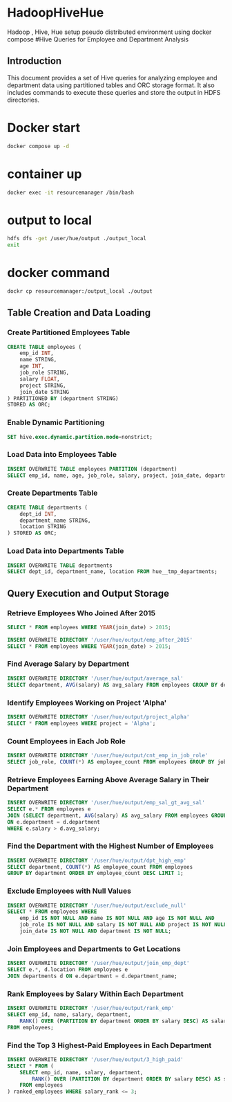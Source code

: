 # HadoopHiveHue
Hadoop , Hive, Hue setup pseudo distributed  environment  using docker compose
#Hive Queries for Employee and Department Analysis

## Introduction
This document provides a set of Hive queries for analyzing employee and department data using partitioned tables and ORC storage format. It also includes commands to execute these queries and store the output in HDFS directories.

# Docker start
```bash
docker compose up -d
```
# container up
```bash
docker exec -it resourcemanager /bin/bash
```
# output to local
```bash
hdfs dfs -get /user/hue/output ./output_local
exit 
```
# docker command
```bash
dockr cp resourcemanager:/output_local ./output
```


## Table Creation and Data Loading

### Create Partitioned Employees Table
```sql
CREATE TABLE employees (
    emp_id INT,
    name STRING,
    age INT,
    job_role STRING,
    salary FLOAT,
    project STRING,
    join_date STRING
) PARTITIONED BY (department STRING)
STORED AS ORC;
```

### Enable Dynamic Partitioning
```sql
SET hive.exec.dynamic.partition.mode=nonstrict;
```

### Load Data into Employees Table
```sql
INSERT OVERWRITE TABLE employees PARTITION (department)
SELECT emp_id, name, age, job_role, salary, project, join_date, department FROM hue__tmp_employees;
```

### Create Departments Table
```sql
CREATE TABLE departments (
    dept_id INT,
    department_name STRING,
    location STRING
) STORED AS ORC;
```

### Load Data into Departments Table
```sql
INSERT OVERWRITE TABLE departments
SELECT dept_id, department_name, location FROM hue__tmp_departments;
```

## Query Execution and Output Storage

### Retrieve Employees Who Joined After 2015
```sql
SELECT * FROM employees WHERE YEAR(join_date) > 2015;
```
```sql
INSERT OVERWRITE DIRECTORY '/user/hue/output/emp_after_2015'
SELECT * FROM employees WHERE YEAR(join_date) > 2015;
```

### Find Average Salary by Department
```sql
INSERT OVERWRITE DIRECTORY '/user/hue/output/average_sal'
SELECT department, AVG(salary) AS avg_salary FROM employees GROUP BY department;
```

### Identify Employees Working on Project 'Alpha'
```sql
INSERT OVERWRITE DIRECTORY '/user/hue/output/project_alpha'
SELECT * FROM employees WHERE project = 'Alpha';
```

### Count Employees in Each Job Role
```sql
INSERT OVERWRITE DIRECTORY '/user/hue/output/cnt_emp_in_job_role'
SELECT job_role, COUNT(*) AS employee_count FROM employees GROUP BY job_role;
```

### Retrieve Employees Earning Above Average Salary in Their Department
```sql
INSERT OVERWRITE DIRECTORY '/user/hue/output/emp_sal_gt_avg_sal'
SELECT e.* FROM employees e
JOIN (SELECT department, AVG(salary) AS avg_salary FROM employees GROUP BY department) d
ON e.department = d.department
WHERE e.salary > d.avg_salary;
```

### Find the Department with the Highest Number of Employees
```sql
INSERT OVERWRITE DIRECTORY '/user/hue/output/dpt_high_emp'
SELECT department, COUNT(*) AS employee_count FROM employees
GROUP BY department ORDER BY employee_count DESC LIMIT 1;
```

### Exclude Employees with Null Values
```sql
INSERT OVERWRITE DIRECTORY '/user/hue/output/exclude_null'
SELECT * FROM employees WHERE
    emp_id IS NOT NULL AND name IS NOT NULL AND age IS NOT NULL AND
    job_role IS NOT NULL AND salary IS NOT NULL AND project IS NOT NULL AND
    join_date IS NOT NULL AND department IS NOT NULL;
```

### Join Employees and Departments to Get Locations
```sql
INSERT OVERWRITE DIRECTORY '/user/hue/output/join_emp_dept'
SELECT e.*, d.location FROM employees e
JOIN departments d ON e.department = d.department_name;
```

### Rank Employees by Salary Within Each Department
```sql
INSERT OVERWRITE DIRECTORY '/user/hue/output/rank_emp'
SELECT emp_id, name, salary, department,
    RANK() OVER (PARTITION BY department ORDER BY salary DESC) AS salary_rank
FROM employees;
```

### Find the Top 3 Highest-Paid Employees in Each Department
```sql
INSERT OVERWRITE DIRECTORY '/user/hue/output/3_high_paid'
SELECT * FROM (
    SELECT emp_id, name, salary, department,
        RANK() OVER (PARTITION BY department ORDER BY salary DESC) AS salary_rank
    FROM employees
) ranked_employees WHERE salary_rank <= 3;
```
  

